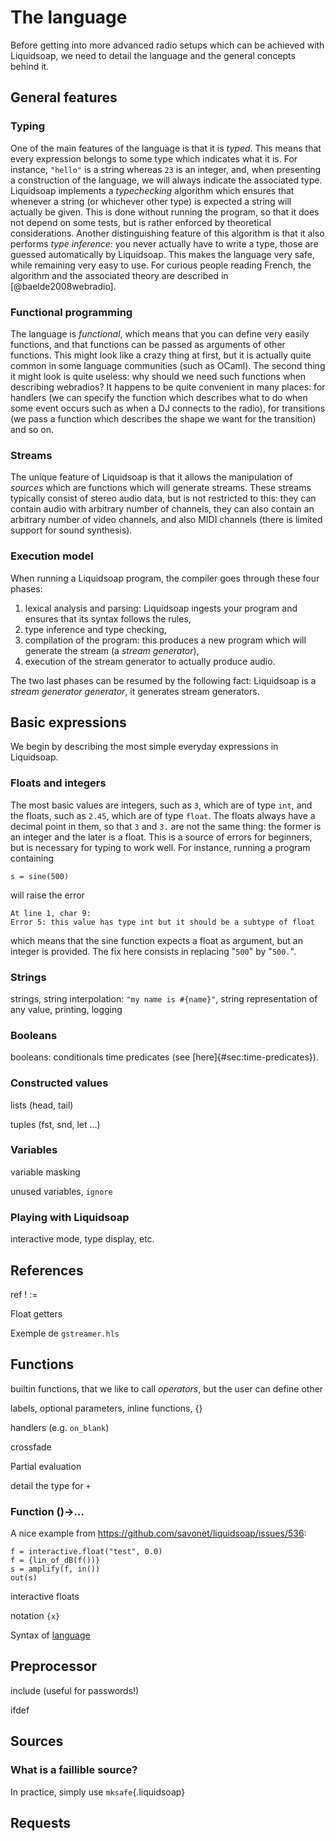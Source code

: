 The language
============

Before getting into more advanced radio setups which can be achieved with
Liquidsoap, we need to detail the language and the general concepts behind
it.

General features
----------------

### Typing

One of the main features of the language is that it is _typed_. This means that
every expression belongs to some type which indicates what it is. For instance,
`"hello"` is a string whereas `23` is an integer, and, when presenting a
construction of the language, we will always indicate the associated
type. Liquidsoap implements a _typechecking_ algorithm which ensures that
whenever a string (or whichever other type) is expected a string will actually
be given. This is done without running the program, so that it does not depend
on some tests, but is rather enforced by theoretical considerations. Another
distinguishing feature of this algorithm is that it also performs _type
inference_: you never actually have to write a type, those are guessed
automatically by Liquidsoap. This makes the language very safe, while remaining
very easy to use. For curious people reading French, the algorithm and the
associated theory are described in [@baelde2008webradio].

### Functional programming

The language is _functional_, which means that you can define very easily
functions, and that functions can be passed as arguments of other
functions. This might look like a crazy thing at first, but it is actually quite
common in some language communities (such as OCaml). The second thing it might
look is quite useless: why should we need such functions when describing
webradios? It happens to be quite convenient in many places: for handlers (we
can specify the function which describes what to do when some event occurs such
as when a DJ connects to the radio), for transitions (we pass a function which
describes the shape we want for the transition) and so on.

### Streams

The unique feature of Liquidsoap is that it allows the manipulation of _sources_
which are functions which will generate streams. These streams typically consist
of stereo audio data, but is not restricted to this: they can contain audio with
arbitrary number of channels, they can also contain an arbitrary number of video
channels, and also MIDI channels (there is limited support for sound synthesis).

### Execution model

When running a Liquidsoap program, the compiler goes through these four phases:

1. lexical analysis and parsing: Liquidsoap ingests your program and ensures
   that its syntax follows the rules,
2. type inference and type checking,
3. compilation of the program: this produces a new program which will generate
   the stream (a _stream generator_),
4. execution of the stream generator to actually produce audio.

The two last phases can be resumed by the following fact: Liquidsoap is a
_stream generator generator_, it generates stream generators.

Basic expressions
-----------------

We begin by describing the most simple everyday expressions in Liquidsoap.

### Floats and integers

The most basic values are integers, such as `3`, which are of type `int`, and
the floats, such as `2.45`, which are of type `float`. The floats always have a
decimal point in them, so that `3` and `3.` are not the same thing: the former
is an integer and the later is a float. This is a source of errors for
beginners, but is necessary for typing to work well. For instance, running a
program containing

```
s = sine(500)
```

will raise the error

```
At line 1, char 9:
Error 5: this value has type int but it should be a subtype of float
```

which means that the sine function expects a float as argument, but an integer
is provided. The fix here consists in replacing "`500`" by "`500.`".

### Strings

strings, string interpolation: `"my name is #{name}"`, string representation of any value, printing, logging

### Booleans

booleans: conditionals time predicates (see [here]{#sec:time-predicates}).

### Constructed values

lists (head, tail)

tuples (fst, snd, let ...)

### Variables

variable masking

unused variables, `ignore`

### Playing with Liquidsoap

interactive mode, type display, etc.

References
----------

ref ! :=

Float getters

Exemple de `gstreamer.hls`

Functions
---------

builtin functions, that we like to call _operators_, but the user can define other

labels, optional parameters, inline functions, {}

handlers (e.g. `on_blank`)

crossfade

Partial evaluation

detail the type for `+`

### Function ()->...

A nice example from https://github.com/savonet/liquidsoap/issues/536:
```liquidsoap
f = interactive.float("test", 0.0)
f = {lin_of_dB(f())}
s = amplify(f, in())
out(s)
```

interactive floats

notation `{x}`


Syntax of [language](https://www.liquidsoap.info/doc-dev/language.html)

Preprocessor
------------

include (useful for passwords!)

ifdef

Sources
-------

### What is a faillible source?

In practice, simply use `mksafe`{.liquidsoap}

Requests
--------


